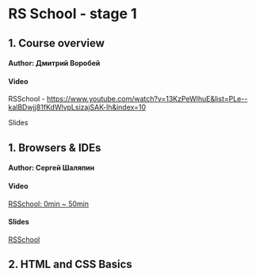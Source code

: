 # RS School - stage 1

## 1. Course overview

#### Author: Дмитрий Воробей

#### Video

RSSchool - https://www.youtube.com/watch?v=13KzPeWlhuE&list=PLe--kalBDwjj81fKdWlvpLsizajSAK-lh&index=10

Slides

## 1. Browsers & IDEs

#### Author: Сергей Шаляпин

#### Video

[RSSchool: 0min ~ 50min](https://www.youtube.com/watch?v=soN8Qxe56Zw&list=PLe--kalBDwjj81fKdWlvpLsizajSAK-lh&index=9 "Browsers & IDEs")

#### Slides

[RSSchool](https://slides.com/sergeyshalyapin/front-end#/ "Browsers & IDEs")

## 2. HTML and CSS Basics
